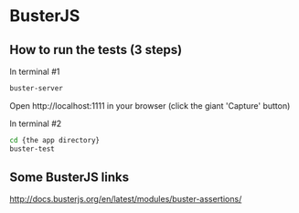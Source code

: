 # BusterJS


## How to run the tests (3 steps)

In terminal #1
```bash
buster-server
```

Open http://localhost:1111 in your browser (click the giant 'Capture' button)

In terminal #2
```bash
cd {the app directory}
buster-test
```

## Some BusterJS links

http://docs.busterjs.org/en/latest/modules/buster-assertions/


